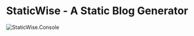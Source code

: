# StaticWise - A Static Blog Generator #

![StaticWise.Console](https://github.com/stevenmclintock/StaticWise/tree/master/Resources/StaticWise.Console.PNG)